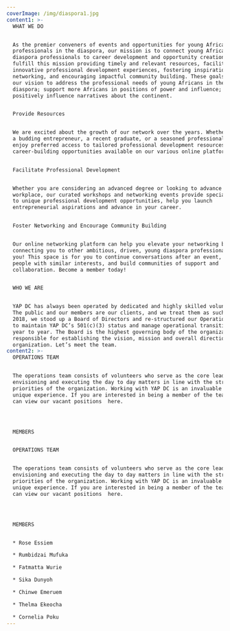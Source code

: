 ```yaml
---
coverImage: /img/diaspora1.jpg
content1: >-
  WHAT WE DO


  As the premier conveners of events and opportunities for young African
  professionals in the diaspora, our mission is to connect young African
  diaspora professionals to career development and opportunity creation. We
  fulfill this mission providing timely and relevant resources, facilitating
  innovative professional development experiences, fostering inspirational
  networking, and encouraging impactful community building. These goals advance
  our vision to address the professional needs of young Africans in the
  diaspora; support more Africans in positions of power and influence; and
  positively influence narratives about the continent.


  Provide Resources


  We are excited about the growth of our network over the years. Whether you are
  a budding entrepreneur, a recent graduate, or a seasoned professional, you can
  enjoy preferred access to tailored professional development resources and
  career-building opportunities available on our various online platforms.


  Facilitate Professional Development


  Whether you are considering an advanced degree or looking to advance in the
  workplace, our curated workshops and networking events provide special access
  to unique professional development opportunities, help you launch
  entrepreneurial aspirations and advance in your career.


  Foster Networking and Encourage Community Building


  Our online networking platform can help you elevate your networking by
  connecting you to other ambitious, driven, young diaspora professionals like
  you! This space is for you to continue conversations after an event, meet
  people with similar interests, and build communities of support and
  collaboration. Become a member today!


  WHO WE ARE


  YAP DC has always been operated by dedicated and highly skilled volunteers.
  The public and our members are our clients, and we treat them as such. In late
  2018, we stood up a Board of Directors and re-structured our Operations Team
  to maintain YAP DC’s 501(c)(3) status and manage operational transitions from
  year to year. The Board is the highest governing body of the organization,
  responsible for establishing the vision, mission and overall direction of the
  organization. Let’s meet the team.
content2: >-
  OPERATIONS TEAM


  The operations team consists of volunteers who serve as the core leaders in
  envisioning and executing the day to day matters in line with the strategic
  priorities of the organization. Working with YAP DC is an invaluable and
  unique experience. If you are interested in being a member of the team, you
  can view our vacant positions  here.




  MEMBERS


  OPERATIONS TEAM


  The operations team consists of volunteers who serve as the core leaders in
  envisioning and executing the day to day matters in line with the strategic
  priorities of the organization. Working with YAP DC is an invaluable and
  unique experience. If you are interested in being a member of the team, you
  can view our vacant positions  here.




  MEMBERS


  * Rose Essiem

  * Rumbidzai Mufuka

  * Fatmatta Wurie

  * Sika Dunyoh

  * Chinwe Emeruem

  * Thelma Ekeocha

  * Cornelia Poku
---
```


